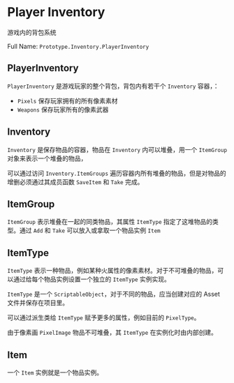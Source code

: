 ﻿# Player Inventory

游戏内的背包系统

Full Name: `Prototype.Inventory.PlayerInventory`

## PlayerInventory

`PlayerInventory` 是游戏玩家的整个背包，背包内有若干个 `Inventory` 容器，：
- `Pixels` 保存玩家拥有的所有像素素材
- `Weapons` 保存玩家所有的像素武器

## Inventory

`Inventory` 是保存物品的容器，物品在 `Inventory` 内可以堆叠，用一个 `ItemGroup` 对象来表示一个堆叠的物品，

可以通过访问 `Inventory.ItemGroups` 遍历容器内所有堆叠的物品，但是对物品的增删必须通过其成员函数 `SaveItem` 和 `Take` 完成。

## ItemGroup

`ItemGroup` 表示堆叠在一起的同类物品，其属性 `ItemType` 指定了这堆物品的类型。通过 `Add` 和 `Take` 可以放入或拿取一个物品实例 `Item`

## ItemType

`ItemType` 表示一种物品，例如某种火属性的像素素材。对于不可堆叠的物品，可以通过给每个物品实例设置一个独立的 `ItemType` 实例实现。

`ItemType` 是一个 `ScriptableObject`，对于不同的物品，应当创建对应的 Asset 文件并保存在项目里。

可以通过派生类给 `ItemType` 赋予更多的属性，例如目前的 `PixelType`。

由于像素画 `PixelImage` 物品不可堆叠，其 `ItemType` 在实例化时由内部创建。

## Item

一个 `Item` 实例就是一个物品实例。